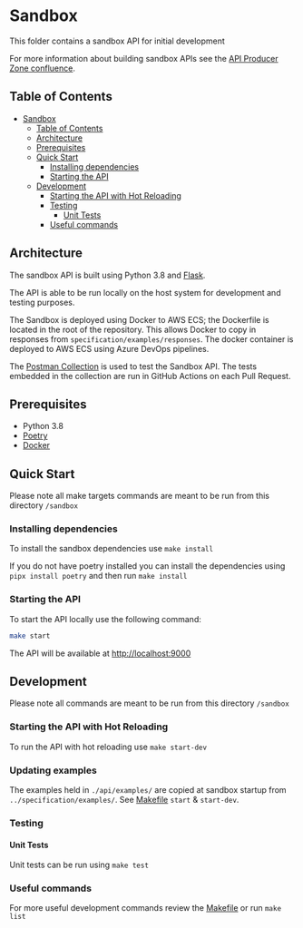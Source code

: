 # Sandbox

This folder contains a sandbox API for initial development

For more information about building sandbox APIs see the [API Producer Zone confluence](https://nhsd-confluence.digital.nhs.uk/display/APM/Setting+up+your+API+sandbox).

## Table of Contents

- [Sandbox](#sandbox)
    - [Table of Contents](#table-of-contents)
    - [Architecture](#architecture)
    - [Prerequisites](#prerequisites)
    - [Quick Start](#quick-start)
        - [Installing dependencies](#installing-dependencies)
        - [Starting the API](#starting-the-api)
    - [Development](#development)
        - [Starting the API with Hot Reloading](#starting-the-api-with-hot-reloading)
        - [Testing](#testing)
            - [Unit Tests](#unit-tests)
        - [Useful commands](#useful-commands)

## Architecture

The sandbox API is built using Python 3.8 and [Flask](https://flask.palletsprojects.com/en/stable/).

The API is able to be run locally on the host system for development and testing purposes.

The Sandbox is deployed using Docker to AWS ECS; the Dockerfile is located in the root of the repository. This allows Docker to copy in responses from `specification/examples/responses`. The docker container is deployed to AWS ECS using Azure DevOps pipelines.

The [Postman Collection](./postman/Validate_Relationship_Service_Sandbox.postman_collection.json) is used to test the Sandbox API. The tests embedded in the collection are run in GitHub Actions on each Pull Request.

## Prerequisites

- Python 3.8
- [Poetry](https://python-poetry.org/docs/)
- [Docker](https://docs.docker.com/get-docker/)

## Quick Start

Please note all make targets commands are meant to be run from this directory `/sandbox`

### Installing dependencies

To install the sandbox dependencies use `make install`

If you do not have poetry installed you can install the dependencies using `pipx install poetry` and then run `make install`

### Starting the API

To start the API locally use the following command:

```bash
make start
```

The API will be available at [http://localhost:9000](http://localhost:9000)

## Development

Please note all commands are meant to be run from this directory `/sandbox`

### Starting the API with Hot Reloading

To run the API with hot reloading use `make start-dev`

### Updating examples

The examples held in `./api/examples/` are copied at sandbox startup from `../specification/examples/`. See [Makefile](./Makefile) `start` & `start-dev`.

### Testing

#### Unit Tests

Unit tests can be run using `make test`

### Useful commands

For more useful development commands review the [Makefile](Makefile) or run `make list`
